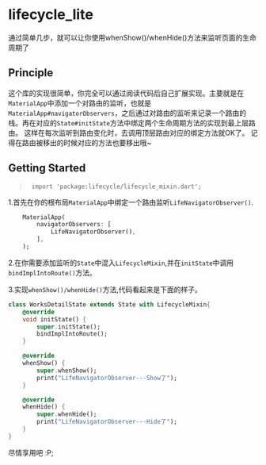 # lifecycle_lite
通过简单几步，就可以让你使用whenShow()/whenHide()方法来监听页面的生命周期了

## Principle
这个库的实现很简单，你完全可以通过阅读代码后自己扩展实现。主要就是在`MaterialApp`中添加一个对路由的监听，也就是`MaterialApp#navigatorObservers`，之后通过对路由的监听来记录一个路由的栈。再在对应的`State#initState`方法中绑定两个生命周期方法的实现到最上层路由。
这样在每次监听到路由变化时，去调用顶层路由对应的绑定方法就OK了。
记得在路由被移出的时候对应的方法也要移出哦~

## Getting Started
>`
import 'package:lifecycle/lifecycle_mixin.dart';`  

1.首先在你的根布局`MaterialApp`中绑定一个路由监听`LifeNavigatorObserver()`.
```dart
    MaterialApp(
        navigatorObservers: [
            LifeNavigatorObserver(),
        ],
    );
```
2.在你需要添加监听的`State`中混入`LifecycleMixin`,并在`initState`中调用`bindImplIntoRoute()`方法。


3.实现`whenShow()/whenHide()`方法,代码看起来是下面的样子。
```dart
class WorksDetailState extends State with LifecycleMixin{
    @override
    void initState() {
        super.initState();
        bindImplIntoRoute();
    }

    @override
    whenShow() {
        super.whenShow();
        print("LifeNavigatorObserver---Show了");
    }

    @override
    whenHide() {
        super.whenHide();
        print("LifeNavigatorObserver---Hide了");
    }
}
```

尽情享用吧  :P;
